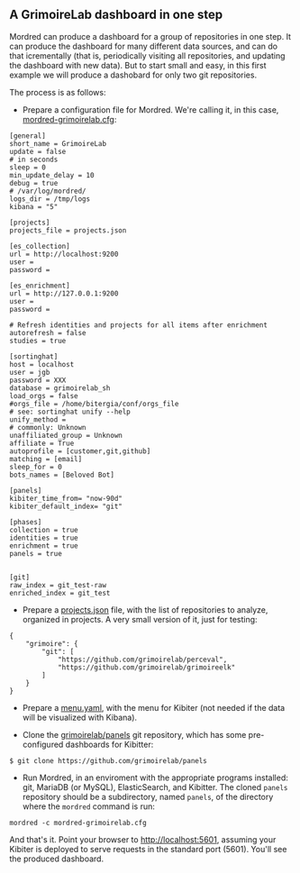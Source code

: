 ## A GrimoireLab dashboard in one step

Mordred can produce a dashboard for a group of repositories in one step. It can produce the dashboard for many different data sources, and can do that icrementally (that is, periodically visiting all repositories, and updating the dashboard with new data). But to start small and easy, in this first example we will produce a dashobard for only two git repositories.

The process is as follows:

* Prepare a configuration file for Mordred. We're calling it, in this case, [mordred-grimoirelab.cfg](files/mordred-grimoirelab.cfg):

```
[general]
short_name = GrimoireLab
update = false
# in seconds
sleep = 0
min_update_delay = 10
debug = true
# /var/log/mordred/
logs_dir = /tmp/logs
kibana = "5"

[projects]
projects_file = projects.json

[es_collection]
url = http://localhost:9200
user =
password =

[es_enrichment]
url = http://127.0.0.1:9200
user =
password =

# Refresh identities and projects for all items after enrichment
autorefresh = false
studies = true

[sortinghat]
host = localhost
user = jgb
password = XXX
database = grimoirelab_sh
load_orgs = false
#orgs_file = /home/bitergia/conf/orgs_file
# see: sortinghat unify --help
unify_method =
# commonly: Unknown
unaffiliated_group = Unknown
affiliate = True
autoprofile = [customer,git,github]
matching = [email]
sleep_for = 0
bots_names = [Beloved Bot]

[panels]
kibiter_time_from= "now-90d"
kibiter_default_index= "git"

[phases]
collection = true
identities = true
enrichment = true
panels = true


[git]
raw_index = git_test-raw
enriched_index = git_test
```

* Prepare a [projects.json](files/projects.json) file, with the list of repositories to analyze, organized in projects. A very small version of it, just for testing:

```
{
    "grimoire": {
        "git": [
            "https://github.com/grimoirelab/perceval",
            "https://github.com/grimoirelab/grimoireelk"
        ]
    }
}
```

* Prepare a [menu.yaml](files/menu.yaml), with the menu for Kibiter (not needed if the data will be visualized with Kibana).

* Clone the [grimoirelab/panels](https://github.com/grimoirelab/panels) git repository, which has some pre-configured dashboards for Kibitter:

```
$ git clone https://github.com/grimoirelab/panels
```

* Run Mordred, in an enviroment with the appropriate programs installed: git, MariaDB (or MySQL), ElasticSearch, and Kibitter. The cloned `panels` repository should be a subdirectory, named `panels`, of the directory where the `mordred` command is run:

```
mordred -c mordred-grimoirelab.cfg
```

And that's it. Point your browser to [http://localhost:5601](http://localhost:5601), assuming your Kibiter is deployed to serve requests in the standard port (5601). You'll see the produced dashboard.